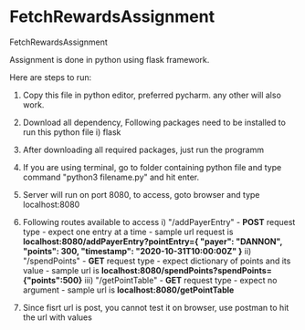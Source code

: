 # FetchRewardsAssignment
FetchRewardsAssignment

Assignment is done in python using flask framework.

Here are steps to run:
  1) Copy this file in python editor, preferred pycharm. any other will also work.
  2) Download all dependency, Following packages need to be installed to run this python file
    i) flask
  3) After downloading all required packages, just run the programm
  4) If you are using terminal, go to folder containing python file and type command "python3 filename.py" and hit enter. 
  5) Server will run on port 8080, to access, goto browser and type localhost:8080
  6) Following routes available to access
    i) "/addPayerEntry" - **POST** request type - expect one entry at a time - sample url request is **localhost:8080/addPayerEntry?pointEntry={ "payer": "DANNON", "points": 300, "timestamp": "2020-10-31T10:00:00Z" }**
    ii) "/spendPoints" - **GET** request type - expect dictionary of points and its value - sample url is **localhost:8080/spendPoints?spendPoints={"points":500}**
    iii) "/getPointTable" - **GET** request type - expect no argument - sample url is **localhost:8080/getPointTable**
    
  7) Since fisrt url is post, you cannot test it on browser, use postman to hit the url with values
